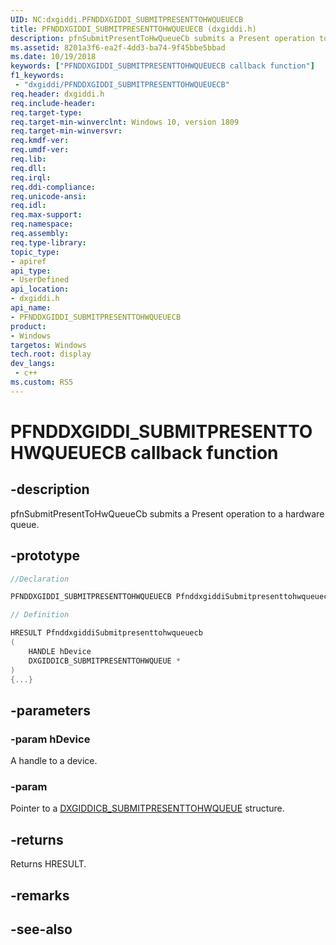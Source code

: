```yaml
---
UID: NC:dxgiddi.PFNDDXGIDDI_SUBMITPRESENTTOHWQUEUECB
title: PFNDDXGIDDI_SUBMITPRESENTTOHWQUEUECB (dxgiddi.h)
description: pfnSubmitPresentToHwQueueCb submits a Present operation to a hardware queue.
ms.assetid: 8201a3f6-ea2f-4dd3-ba74-9f45bbe5bbad
ms.date: 10/19/2018
keywords: ["PFNDDXGIDDI_SUBMITPRESENTTOHWQUEUECB callback function"]
f1_keywords:
 - "dxgiddi/PFNDDXGIDDI_SUBMITPRESENTTOHWQUEUECB"
req.header: dxgiddi.h
req.include-header:
req.target-type:
req.target-min-winverclnt: Windows 10, version 1809
req.target-min-winversvr:
req.kmdf-ver:
req.umdf-ver:
req.lib:
req.dll:
req.irql: 
req.ddi-compliance:
req.unicode-ansi:
req.idl:
req.max-support:
req.namespace:
req.assembly:
req.type-library: 
topic_type: 
- apiref
api_type: 
- UserDefined
api_location: 
- dxgiddi.h
api_name: 
- PFNDDXGIDDI_SUBMITPRESENTTOHWQUEUECB
product:
- Windows
targetos: Windows
tech.root: display
dev_langs:
 - c++
ms.custom: RS5
---
```


# PFNDDXGIDDI_SUBMITPRESENTTOHWQUEUECB callback function

## -description

pfnSubmitPresentToHwQueueCb submits a Present operation to a hardware queue.

## -prototype

```cpp
//Declaration

PFNDDXGIDDI_SUBMITPRESENTTOHWQUEUECB PfnddxgiddiSubmitpresenttohwqueuecb; 

// Definition

HRESULT PfnddxgiddiSubmitpresenttohwqueuecb 
(
	HANDLE hDevice
	DXGIDDICB_SUBMITPRESENTTOHWQUEUE *
)
{...}

```

## -parameters

### -param hDevice

A handle to a device.

### -param 

Pointer to a [DXGIDDICB_SUBMITPRESENTTOHWQUEUE](ns-dxgiddi-dxgiddicb_submitpresenttohwqueue.md) structure.



## -returns

Returns HRESULT.

## -remarks



## -see-also
